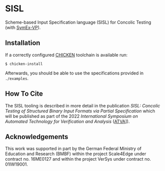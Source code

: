 # SISL

Scheme-based Input Specification language (SISL) for Concolic Testing (with [SymEx-VP](https://github.com/agra-uni-bremen/symex-vp)).

## Installation

If a correctly configured [CHICKEN](https://call-cc.org) toolchain is available run:

    $ chicken-install

Afterwards, you should be able to use the specifications provided in `./examples`.

## How To Cite

The SISL tooling is described in more detail in the publication *SISL:
Concolic Testing of Structured Binary Input Formats via Partial
Specification* which will be published as part of the 2022 *International
Symposium on Automated Technology for Verification and Analysis*
([ATVA](http://atva-conference.org/2022/)]).

## Acknowledgements

This work was supported in part by the German Federal Ministry of
Education and Research (BMBF) within the project Scale4Edge under
contract no. 16ME0127 and within the project VerSys under contract
no. 01IW19001.
